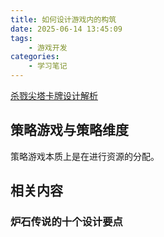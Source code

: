 ```yaml
---
title: 如何设计游戏内的构筑
date: 2025-06-14 13:45:09
tags:
    - 游戏开发
categories:
    - 学习笔记
---
```

[杀戮尖塔卡牌设计解析](https://www.bilibili.com/video/BV1Kr4y1i7Es)
## 策略游戏与策略维度
策略游戏本质上是在进行资源的分配。

## 相关内容
### 炉石传说的十个设计要点